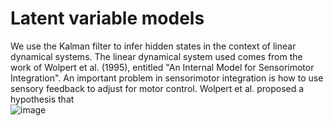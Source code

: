 # Latent variable models

We use the Kalman filter to infer hidden states in the context of linear dynamical systems. The linear dynamical system used comes from the work of Wolpert et al. (1995), entitled "An Internal Model for Sensorimotor Integration". An important problem in sensorimotor integration is how to use sensory feedback to adjust for motor control. Wolpert et al. proposed a hypothesis that   
![image](https://user-images.githubusercontent.com/2486757/188820098-6cb3f6c1-36b4-4971-b910-b6d57d3bbba8.png)
